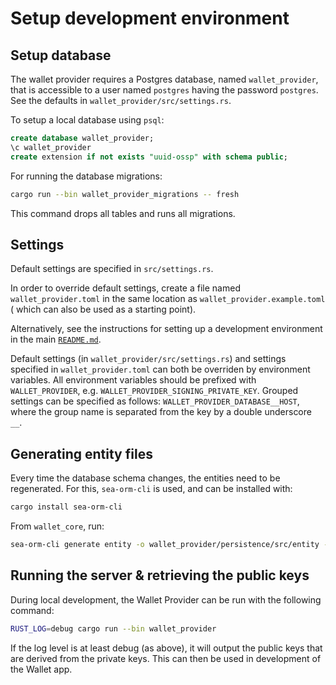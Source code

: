 # Setup development environment

## Setup database

The wallet provider requires a Postgres database, named `wallet_provider`, that
is accessible to a user
named `postgres` having the password `postgres`. See the defaults in
`wallet_provider/src/settings.rs`.

To setup a local database using `psql`:

```sql
create database wallet_provider;
\c wallet_provider
create extension if not exists "uuid-ossp" with schema public;
```

For running the database migrations:

```bash
cargo run --bin wallet_provider_migrations -- fresh
```

This command drops all tables and runs all migrations.

## Settings

Default settings are specified in `src/settings.rs`.

In order to override default settings, create a file named
`wallet_provider.toml` in the same location as `wallet_provider.example.toml` (
which can also be used as a starting point).

Alternatively, see the instructions for setting up a development environment in
the main [`README.md`](../../README.md#configuring-the-development-environment).

Default settings (in `wallet_provider/src/settings.rs`) and settings specified
in `wallet_provider.toml` can both be overriden by environment variables. All
environment variables should be prefixed with `WALLET_PROVIDER`, e.g.
`WALLET_PROVIDER_SIGNING_PRIVATE_KEY`. Grouped settings can be specified as
follows: `WALLET_PROVIDER_DATABASE__HOST`, where the group name is separated
from the key by a double underscore `__`.

## Generating entity files

Every time the database schema changes, the entities need to be regenerated. For
this, `sea-orm-cli` is used, and can be
installed with:

```bash
cargo install sea-orm-cli
```

From `wallet_core`, run:

```bash
sea-orm-cli generate entity -o wallet_provider/persistence/src/entity --database-url "postgres://localhost/wallet_provider"
```

## Running the server & retrieving the public keys

During local development, the Wallet Provider can be run with the following
command:

```bash
RUST_LOG=debug cargo run --bin wallet_provider
```

If the log level is at least debug (as above), it will output the public keys
that are derived from the private keys.
This can then be used in development of the Wallet app.
